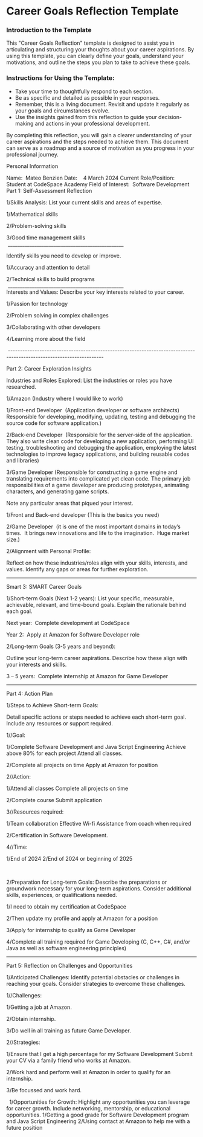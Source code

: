 
# Career Goals Reflection Template

### Introduction to the Template

This "Career Goals Reflection" template is designed to assist you in articulating and structuring your thoughts about your career aspirations. By using this template, you can clearly define your goals, understand your motivations, and outline the steps you plan to take to achieve these goals.

### Instructions for Using the Template:

- Take your time to thoughtfully respond to each section.
- Be as specific and detailed as possible in your responses.
- Remember, this is a living document. Revisit and update it regularly as your goals and circumstances evolve.
- Use the insights gained from this reflection to guide your decision-making and actions in your professional development.

By completing this reflection, you will gain a clearer understanding of your career aspirations and the steps needed to achieve them. This document can serve as a roadmap and a source of motivation as you progress in your professional journey.

Personal Information

Name:  Mateo Benzien
Date:    4 March 2024
Current Role/Position:  Student at CodeSpace Academy
Field of Interest:  Software Development
Part 1: Self-Assessment Reflection

1/Skills Analysis:
List your current skills and areas of expertise.

1/Mathematical skills

2/Problem-solving skills

3/Good time management skills
 ________________________________________________

Identify skills you need to develop or improve.

1/Accuracy and attention to detail

2/Technical skills to build programs
 ________________________________________________		
Interests and Values:
Describe your key interests related to your career.

1/Passion for technology

2/Problem solving in complex challenges

3/Collaborating with other developers

4/Learning more about the field

 ---------------------------------------------------------------------------------------------------------------------

Part 2: Career Exploration Insights

Industries and Roles Explored:
List the industries or roles you have researched.

1/Amazon (Industry where I would like to work)

1/Front-end Developer  (Application developer or software architects)  Responsible for developing, modifying, updating, testing and debugging the source code for software application.)

2/Back-end Developer  (Responsible for the server-side of the application. They also write clean code for developing a new application, performing UI testing, troubleshooting and debugging the application, employing the latest technologies to improve legacy applications, and building reusable codes and libraries)

3/Game Developer (Responsible for constructing a game engine and translating requirements into complicated yet clean code. The primary job responsibilities of a game developer are producing prototypes, animating characters, and generating game scripts. 

Note any particular areas that piqued your interest.

1/Front and Back-end developer (This is the basics you need)

2/Game Developer  (it is one of the most important domains in today’s times.  It brings new innovations and life to the imagination.  Huge market size.)

	
 2/Alignment with Personal Profile:
 
Reflect on how these industries/roles align with your skills, interests, and values.
Identify any gaps or areas for further exploration.

-------------------------------------------------------------------------------------------------------------------------------------------------------------
	
 Smart 3: SMART Career Goals

	
 1/Short-term Goals (Next 1-2 years):
List your specific, measurable, achievable, relevant, and time-bound goals.
Explain the rationale behind each goal.
 
Next year:  Complete development at CodeSpace

Year 2:  Apply at Amazon for Software Developer role

2/Long-term Goals (3-5 years and beyond):

Outline your long-term career aspirations.
Describe how these align with your interests and skills.

3 – 5 years:  Complete internship at Amazon for Game Developer

--------------------------------------------------------------------------------------------------------------------------------------------------------------

Part 4: Action Plan

1/Steps to Achieve Short-term Goals:

Detail specific actions or steps needed to achieve each short-term goal.
Include any resources or support required.

1//Goal:

1/Complete Software Development and Java Script Engineering
Achieve above 80% for each project
Attend all classes.

2/Complete all projects on time
Apply at Amazon for position


2//Action:

1/Attend all classes
Complete all projects on time

2/Complete course
Submit application

3//Resources required:

1/Team collaboration
Effective Wi-fi
Assistance from coach when required

2/Certification in Software Development.

4//Time:

1/End of 2024
2/End of 2024 or beginning of 2025


 

2/Preparation for Long-term Goals:
	Describe the preparations or groundwork necessary for your long-term aspirations.
	Consider additional skills, experiences, or qualifications needed.
 
1/I need to obtain my certification at CodeSpace

2/Then update my profile and apply at Amazon for a position

3/Apply for internship to qualify as Game Developer

4/Complete all training required for Game Developing (C, C++, C#, and/or Java as well as software engineering principles)

----------------------------------------------------------------------------------------------------------------------------------------------------------------------
 
Part 5: Reflection on Challenges and Opportunities

1/Anticipated Challenges:
	Identify potential obstacles or challenges in reaching your goals.
	Consider strategies to overcome these challenges.
	
1//Challenges:

1/Getting a job at Amazon.

2/Obtain internship.

3/Do well in all training as future Game Developer.

2//Strategies:

1/Ensure that I get a high percentage for my Software Development
Submit your CV via a family friend who works at Amazon.

2/Work hard and perform well at Amazon in order to qualify for an internship.

3/Be focussed and work hard.


 
1/Opportunities for Growth:
	Highlight any opportunities you can leverage for career growth.
	Include networking, mentorship, or educational opportunities.
1/Getting a good grade for Software Development program and Java Script Engineering
2/Using contact at Amazon to help me with a future position
